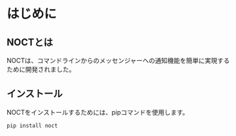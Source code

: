 # はじめに
## NOCTとは
  NOCTは、コマンドラインからのメッセンジャーへの通知機能を簡単に実現するために開発されました。

## インストール
  NOCTをインストールするためには、pipコマンドを使用します。

```bash tab='bash'
pip install noct
```

